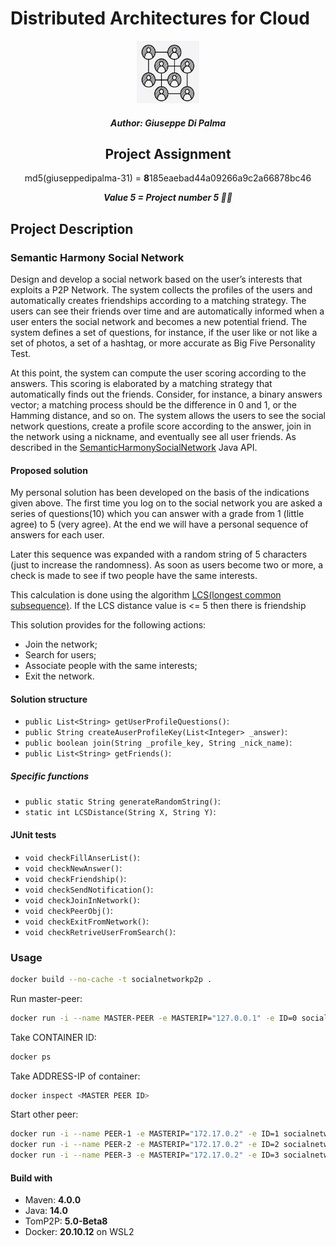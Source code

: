# Distributed Architectures for Cloud

<div align="center">
    <img src="socialN.png" alt="Logo" width="100" height="100">
</a>

##### Author: Giuseppe Di Palma

## Project Assignment

md5(giuseppedipalma-31) = **8**185eaebad44a09266a9c2a66878bc46

***Value 5 = Project number 5 🤦‍♂️***

</div>

## Project Description

### Semantic Harmony Social Network

Design and develop a social network based on the user’s interests that exploits a P2P Network. The system collects the profiles of the users and automatically creates friendships according to a matching strategy. The users can see their friends over time and are automatically informed when a user enters the social network and becomes a new potential friend. The system defines a set of questions, for instance, if the user like or not like a set of photos, a set of a hashtag, or more accurate as Big Five Personality Test.

At this point, the system can compute the user scoring according to the answers. This scoring is elaborated by a matching strategy that automatically finds out the friends. Consider, for instance, a binary answers vector; a matching process should be the difference in 0 and 1, or the Hamming distance, and so on. The system allows the users to see the social network questions, create a profile score according to the answer, join in the network using a nickname, and eventually see all user friends. As described in the [SemanticHarmonySocialNetwork](https://github.com/spagnuolocarmine/distributedsystems_class_2020/blob/master/homework/SemanticHarmonySocialNetwork.java) Java API.

#### Proposed solution

My personal solution has been developed on the basis of the indications given above. The first time you log on to the social network you are asked a series of questions(10) which you can answer with a grade from 1 (little agree) to 5 (very agree). At the end we will have a personal sequence of answers for each user.

Later this sequence was expanded with a random string of 5 characters (just to increase the randomness).
As soon as users become two or more, a check is made to see if two people have the same interests.

This calculation is done using the algorithm [LCS(longest common subsequence)](https://en.wikipedia.org/wiki/Longest_common_subsequence_problem).
If the LCS distance value is <= 5 then there is friendship

This solution provides for the following actions:

- Join the network;
- Search for users;
- Associate people with the same interests;
- Exit the network.

#### Solution structure

- `public List<String> getUserProfileQuestions()`:
- `public String createAuserProfileKey(List<Integer> _answer)`:
- `public boolean join(String _profile_key, String _nick_name)`:
- `public List<String> getFriends()`:

##### Specific functions

- `public static String generateRandomString()`:
- `static int LCSDistance(String X, String Y)`:

#### JUnit tests

- `void checkFillAnserList()`:
- `void checkNewAnswer()`:
- `void checkFriendship()`:
- `void checkSendNotification()`:
- `void checkJoinInNetwork()`:
- `void checkPeerObj()`:
- `void checkExitFromNetwork()`:
- `void checkRetriveUserFromSearch()`:

### Usage

```bash
docker build --no-cache -t socialnetworkp2p .
```

Run master-peer:

```bash
docker run -i --name MASTER-PEER -e MASTERIP="127.0.0.1" -e ID=0 socialnetworkp2p
```

Take CONTAINER ID:

```bash
docker ps
```

Take ADDRESS-IP of container:

```bash
docker inspect <MASTER PEER ID>
```

Start other peer:

```bash
docker run -i --name PEER-1 -e MASTERIP="172.17.0.2" -e ID=1 socialnetworkp2p
docker run -i --name PEER-2 -e MASTERIP="172.17.0.2" -e ID=2 socialnetworkp2p
docker run -i --name PEER-3 -e MASTERIP="172.17.0.2" -e ID=3 socialnetworkp2p
```

#### Build with

- Maven: **4.0.0**
- Java: **14.0**
- TomP2P: **5.0-Beta8**
- Docker: **20.10.12** on WSL2
